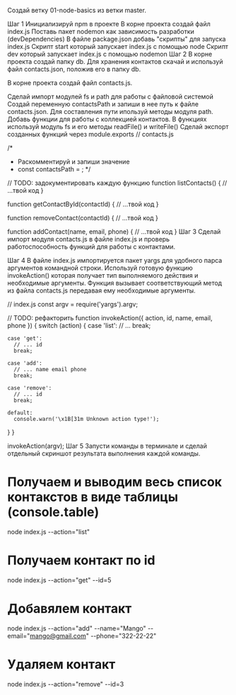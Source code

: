 Создай ветку 01-node-basics из ветки master.

Шаг 1
Инициализируй npm в проекте
В корне проекта создай файл index.js
Поставь пакет nodemon как зависимость разработки (devDependencies)
В файле package.json добавь "скрипты" для запуска index.js
Скрипт start который запускает index.js с помощью node
Скрипт dev который запускает index.js с помощью nodemon
Шаг 2
В корне проекта создай папку db. Для хранения контактов скачай и используй файл contacts.json, положив его в папку db.

В корне проекта создай файл contacts.js.

Сделай импорт модулей fs и path для работы с файловой системой
Создай переменную contactsPath и запиши в нее путь к файле contacts.json. Для составления пути ипользуй методы модуля path.
Добавь функции для работы с коллекцией контактов. В функциях используй модуль fs и его методы readFile() и writeFile()
Сделай экспорт созданных функций через module.exports
// contacts.js

/*
 * Раскомментируй и запиши значение
 * const contactsPath = ;
 */

// TODO: задокументировать каждую функцию
function listContacts() {
  // ...твой код
}

function getContactById(contactId) {
  // ...твой код
}

function removeContact(contactId) {
  // ...твой код
}

function addContact(name, email, phone) {
  // ...твой код
}
Шаг 3
Сделай импорт модуля contacts.js в файле index.js и проверь работоспособность функций для работы с контактами.

Шаг 4
В файле index.js импортируется пакет yargs для удобного парса аргументов командной строки. Используй готовую функцию invokeAction() которая получает тип выполняемого действия и необходимые аргументы. Функция вызывает соответствующий метод из файла contacts.js передавая ему необходимые аргументы.

// index.js
const argv = require('yargs').argv;

// TODO: рефакторить
function invokeAction({ action, id, name, email, phone }) {
  switch (action) {
    case 'list':
      // ...
      break;

    case 'get':
      // ... id
      break;

    case 'add':
      // ... name email phone
      break;

    case 'remove':
      // ... id
      break;

    default:
      console.warn('\x1B[31m Unknown action type!');
  }
}

invokeAction(argv);
Шаг 5
Запусти команды в терминале и сделай отдельный скриншот результата выполнения каждой команды.

# Получаем и выводим весь список контакстов в виде таблицы (console.table)
node index.js --action="list"

# Получаем контакт по id
node index.js --action="get" --id=5

# Добавялем контакт
node index.js --action="add" --name="Mango" --email="mango@gmail.com" --phone="322-22-22"

# Удаляем контакт
node index.js --action="remove" --id=3